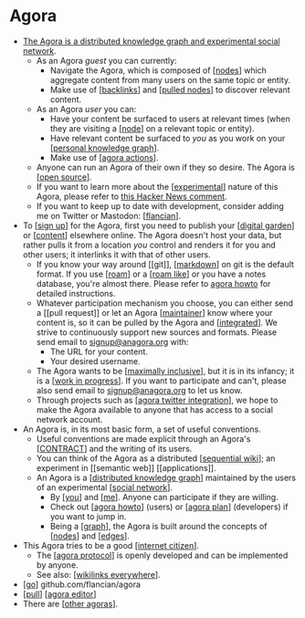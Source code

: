 # Agora

- [The Agora is a distributed knowledge graph and experimental social network](https://anagora.org/).
  - As an Agora *guest* you can currently:
    - Navigate the Agora, which is composed of [[nodes]] which aggregate content from many users on the same topic or entity.
    - Make use of [[backlinks]] and [[pulled nodes]] to discover relevant content.
  - As an Agora *user* you can:
    - Have your content be surfaced to users at relevant times (when they are visiting a [[node]] on a relevant topic or entity).
    - Have relevant content be surfaced to *you* as you work on your [[personal knowledge graph]].
    - Make use of [[agora actions]].
  - Anyone can run an Agora of their own if they so desire. The Agora is [[open source]].
  - If you want to learn more about the [[experimental]] nature of this Agora, please refer to [this Hacker News comment](https://news.ycombinator.com/item?id=25577016).
  - If you want to keep up to date with development, consider adding me on Twitter or Mastodon: [[flancian]].
- To [[sign up]] for the Agora, first you need to publish your [[digital garden]] or [[content]] elsewhere online. The Agora doesn't host your data, but rather pulls it from a location *you* control and renders it for you and other users; it interlinks it with that of other users.
  - If you know your way around [[git]], [[markdown]] on git is the default format. If you use [[roam]] or a [[roam like]] or you have a notes database, you're almost there. Please refer to [agora howto](https://anagora.org/go/agora-howto) for detailed instructions.
  - Whatever participation mechanism you choose, you can either send a [[pull request]] or let an Agora [[maintainer]] know where your content is, so it can be pulled by the Agora and [[integrated]]. We strive to continuously support new sources and formats. Please send email to signup@anagora.org with:
    - The URL for your content.
    - Your desired username.
  - The Agora wants to be [[maximally inclusive]], but it is in its infancy; it is a [[work in progress]]. If you want to participate and can't, please also send email to signup@anagora.org to let us know.
  - Through projects such as [[agora twitter integration]], we hope to make the Agora available to anyone that has access to a social network account.
- An Agora is, in its most basic form, a set of useful conventions.
  - Useful conventions are made explicit through an Agora's [[CONTRACT]] and the writing of its users.
  - You can think of the Agora as a distributed [[sequential wiki]]; an experiment in [[semantic web]] [[applications]].
  - An Agora is a [[distributed knowledge graph]] maintained by the users of an experimental [[social network]].
    - By [[you]] and [[me]]. Anyone can participate if they are willing.
    - Check out [[agora howto]] (users) or [[agora plan]] (developers) if you want to jump in.
    - Being a [[graph]], the Agora is built around the concepts of [[nodes]] and [[edges]].
- This Agora tries to be a good [[internet citizen]]. 
  - The [[agora protocol]] is openly developed and can be implemented by anyone.
  - See also: [[wikilinks everywhere]]. 
- [[go]] github.com/flancian/agora
- [[pull]] [[agora editor]]
- There are [[other agoras]].

[//begin]: # "Autogenerated link references for markdown compatibility"
[nodes]: nodes "Nodes"
[backlinks]: backlinks "Backlinks"
[pulled nodes]: pulled-nodes "Pulled Nodes"
[node]: node "Node"
[personal knowledge graph]: personal-knowledge-graph "Personal Knowledge Graph"
[agora actions]: agora-actions "Agora Actions"
[open source]: open-source "Open Source"
[experimental]: experimental "Experimental"
[flancian]: flancian "Flancian"
[sign up]: sign-up "Sign Up"
[digital garden]: digital-garden "Digital Garden"
[content]: content "Content"
[markdown]: markdown "Markdown"
[roam]: roam "Roam"
[roam like]: roam-like "Roam Like"
[maintainer]: maintainer "Maintainer"
[integrated]: integrated "Integrated"
[maximally inclusive]: maximally-inclusive "Maximally Inclusive"
[work in progress]: work-in-progress "Work in Progress"
[agora twitter integration]: agora-twitter-integration "Agora Twitter Integration"
[CONTRACT]: contract "CONTRACT"
[sequential wiki]: sequential-wiki "Sequential Wiki"
[distributed knowledge graph]: distributed-knowledge-graph "Distributed Knowledge Graph"
[social network]: social-network "Social Network"
[you]: you "You"
[me]: me "Me"
[agora howto]: agora-howto "Agora Howto"
[agora plan]: agora-plan "Agora Plan"
[graph]: graph "Graph"
[edges]: edges "Edges"
[internet citizen]: internet-citizen "Internet Citizen"
[agora protocol]: agora-protocol "Agora Protocol"
[wikilinks everywhere]: wikilinks-everywhere "Wikilinks Everywhere"
[go]: go "Go"
[pull]: pull "Pull"
[agora editor]: agora-editor "Agora Editor"
[other agoras]: other-agoras "Other Agoras"
[//end]: # "Autogenerated link references"